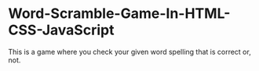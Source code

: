 # Word-Scramble-Game-In-HTML-CSS-JavaScript
This is a game where you check your given word spelling that is correct or, not.
